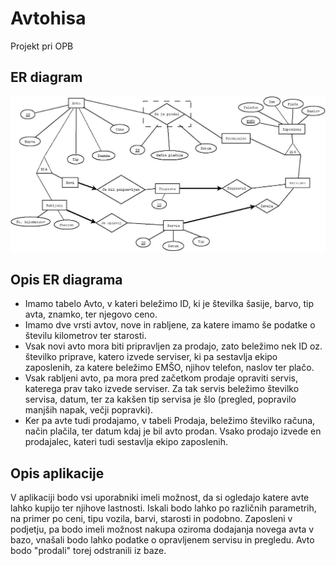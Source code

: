# Avtohisa
Projekt pri OPB

## ER diagram
![ER DIAGRAM](ER_diagram.jpeg)

## Opis ER diagrama
 * Imamo tabelo Avto, v kateri beležimo ID, ki je številka šasije, barvo, tip avta, znamko, ter njegovo ceno.
 * Imamo dve vrsti avtov, nove in rabljene, za katere imamo še podatke o številu kilometrov ter starosti. 
 * Vsak novi avto mora biti pripravljen za prodajo, zato beležimo nek ID oz. številko priprave, katero izvede serviser, ki pa sestavlja ekipo zaposlenih, za katere beležimo EMŠO, njihov telefon, naslov ter plačo.
 * Vsak rabljeni avto, pa mora pred začetkom prodaje opraviti servis, katerega prav tako izvede serviser. Za tak servis beležimo številko servisa, datum, ter za kakšen tip servisa je šlo (pregled, popravilo manjših napak, večji popravki).
 * Ker pa avte tudi prodajamo, v tabeli Prodaja, beležimo številko računa, način plačila, ter datum kdaj je bil avto prodan. Vsako prodajo izvede en prodajalec, kateri tudi sestavlja ekipo zaposlenih.

## Opis aplikacije
V aplikaciji bodo vsi uporabniki imeli možnost, da si ogledajo katere avte lahko kupijo ter njihove lastnosti. Iskali bodo lahko po različnih parametrih, na primer po ceni, tipu vozila, barvi, starosti in podobno.
Zaposleni v podjetju, pa bodo imeli možnost nakupa oziroma dodajanja novega avta v bazo, vnašali bodo lahko podatke o opravljenem servisu in pregledu. Avto bodo "prodali" torej odstranili iz baze.
